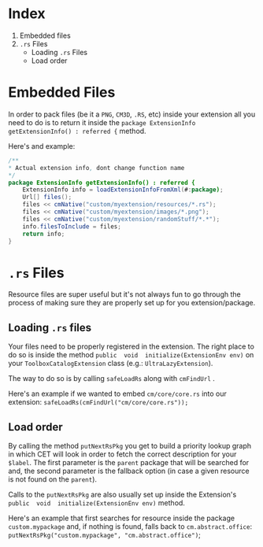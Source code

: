 
# Index

 1.  Embedded files
 2. `.rs` Files
    - Loading `.rs` Files 
    - Load order


# Embedded Files
In order to pack files (be it a `PNG`, `CM3D`, `.RS`, etc) inside your extension all you need to do is to return it inside the `package ExtensionInfo getExtensionInfo() : referred {` method.  

Here's and example:
```java
/**
* Actual extension info, dont change function name
*/
package ExtensionInfo getExtensionInfo() : referred {
    ExtensionInfo info = loadExtensionInfoFromXml(#:package);
    Url[] files();
    files << cmNative("custom/myextension/resources/*.rs");
    files << cmNative("custom/myextension/images/*.png");
    files << cmNative("custom/myextension/randomStuff/*.*");
    info.filesToInclude = files;
    return info;
}
```

# `.rs` Files

Resource files are super useful but it's not always fun to go through the process of making sure they are properly set up for you extension/package.

## Loading `.rs` files

Your files need to be properly registered in the extension. The right place to do so is inside the method `public  void  initialize(ExtensionEnv env)` on your `ToolboxCatalogExtension` class (e.g.: `UltraLazyExtension`).

The way to do so is by calling `safeLoadRs` along with `cmFindUrl` .

Here's an example if we wanted to embed `cm/core/core.rs` into our extension:  `safeLoadRs(cmFindUrl("cm/core/core.rs"));`

## Load order
By calling the method `putNextRsPkg` you get to build a priority lookup graph in which CET will look in order to fetch the correct description for your `$label`. The first parameter is the `parent` package that will be searched for and, the second parameter is the fallback option (in case a given resource is not found on the `parent`).

Calls to the `putNextRsPkg` are also usually set up inside the Extension's `public  void  initialize(ExtensionEnv env)`    method.

Here's an example that first searches for resource inside the package `custom.mypackage` and, if nothing is found, falls back to `cm.abstract.office`: `putNextRsPkg("custom.mypackage", "cm.abstract.office")`;
